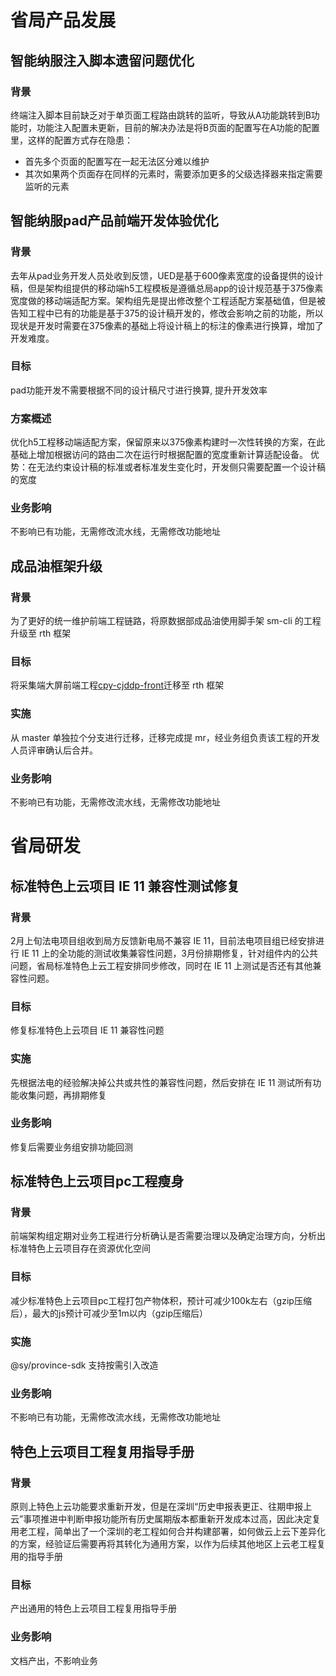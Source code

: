 # 省局产品发展

## 智能纳服注入脚本遗留问题优化
### 背景
终端注入脚本目前缺乏对于单页面工程路由跳转的监听，导致从A功能跳转到B功能时，功能注入配置未更新，目前的解决办法是将B页面的配置写在A功能的配置里，这样的配置方式存在隐患：
 - 首先多个页面的配置写在一起无法区分难以维护
 - 其次如果两个页面存在同样的元素时，需要添加更多的父级选择器来指定需要监听的元素

## 智能纳服pad产品前端开发体验优化
### 背景
去年从pad业务开发人员处收到反馈，UED是基于600像素宽度的设备提供的设计稿，但是架构组提供的移动端h5工程模板是遵循总局app的设计规范基于375像素宽度做的移动端适配方案。架构组先是提出修改整个工程适配方案基础值，但是被告知工程中已有的功能是基于375的设计稿开发的，修改会影响之前的功能，所以现状是开发时需要在375像素的基础上将设计稿上的标注的像素进行换算，增加了开发难度。

### 目标
pad功能开发不需要根据不同的设计稿尺寸进行换算, 提升开发效率

### 方案概述
优化h5工程移动端适配方案，保留原来以375像素构建时一次性转换的方案，在此基础上增加根据访问的路由二次在运行时根据配置的宽度重新计算适配设备。
优势：在无法约束设计稿的标准或者标准发生变化时，开发侧只需要配置一个设计稿的宽度

### 业务影响
不影响已有功能，无需修改流水线，无需修改功能地址

## 成品油框架升级
### 背景
为了更好的统一维护前端工程链路，将原数据部成品油使用脚手架 sm-cli 的工程升级至 rth 框架

### 目标
将采集端大屏前端工程[cpy-cjddp-front](https://gd-gitlab.dc.servyou-it.com/dafe/regional-prod/zhejiang-cpy-report.git)迁移至 rth 框架

### 实施
从 master 单独拉个分支进行迁移，迁移完成提 mr，经业务组负责该工程的开发人员评审确认后合并。

### 业务影响
不影响已有功能，无需修改流水线，无需修改功能地址

# 省局研发

## 标准特色上云项目 IE 11 兼容性测试修复
### 背景
2月上旬法电项目组收到局方反馈新电局不兼容 IE 11，目前法电项目组已经安排进行 IE 11 上的全功能的测试收集兼容性问题，3月份排期修复，针对组件内的公共问题，省局标准特色上云工程安排同步修改，同时在 IE 11 上测试是否还有其他兼容性问题。

### 目标
修复标准特色上云项目 IE 11 兼容性问题

### 实施
先根据法电的经验解决掉公共或共性的兼容性问题，然后安排在 IE 11 测试所有功能收集问题，再排期修复

### 业务影响
修复后需要业务组安排功能回测

## 标准特色上云项目pc工程瘦身
### 背景
前端架构组定期对业务工程进行分析确认是否需要治理以及确定治理方向，分析出标准特色上云项目存在资源优化空间

### 目标
减少标准特色上云项目pc工程打包产物体积，预计可减少100k左右（gzip压缩后），最大的js预计可减少至1m以内（gzip压缩后）

### 实施
@sy/province-sdk 支持按需引入改造

### 业务影响
不影响已有功能，无需修改流水线，无需修改功能地址

## 特色上云项目工程复用指导手册
### 背景
原则上特色上云功能要求重新开发，但是在深圳“历史申报表更正、往期申报上云”事项推进中判断申报功能所有历史属期版本都重新开发成本过高，因此决定复用老工程，简单出了一个深圳的老工程如何合并构建部署，如何做云上云下差异化的方案，经验证后需要再将其转化为通用方案，以作为后续其他地区上云老工程复用的指导手册

### 目标
产出通用的特色上云项目工程复用指导手册

### 业务影响
文档产出，不影响业务